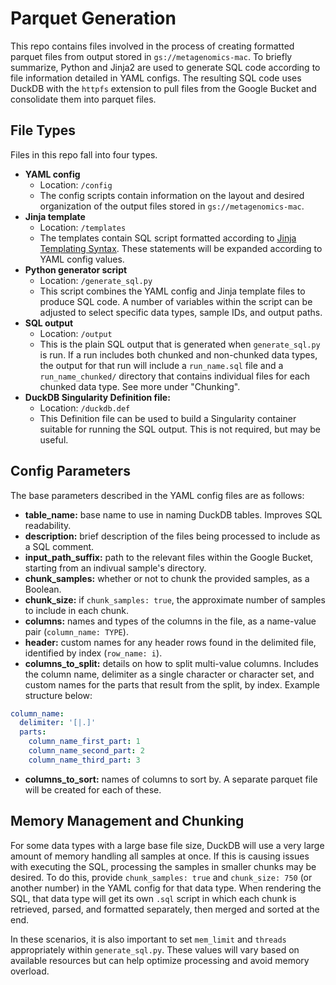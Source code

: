 # Parquet Generation

This repo contains files involved in the process of creating formatted parquet files from output stored in `gs://metagenomics-mac`. To briefly summarize, Python and Jinja2 are used to generate SQL code according to file information detailed in YAML configs. The resulting SQL code uses DuckDB with the `httpfs` extension to pull files from the Google Bucket and consolidate them into parquet files.

## File Types

Files in this repo fall into four types.

* **YAML config**
  * Location: `/config`
  * The config scripts contain information on the layout and desired organization of the output files stored in `gs://metagenomics-mac`.
* **Jinja template**
  * Location: `/templates`
  * The templates contain SQL script formatted according to [Jinja Templating Syntax](https://jinja.palletsprojects.com/en/stable/templates/). These statements will be expanded according to YAML config values.
* **Python generator script**
  * Location: `/generate_sql.py`
  * This script combines the YAML config and Jinja template files to produce SQL code. A number of variables within the script can be adjusted to select specific data types, sample IDs, and output paths.
* **SQL output**
  * Location: `/output`
  * This is the plain SQL output that is generated when `generate_sql.py` is run. If a run includes both chunked and non-chunked data types, the output for that run will include a `run_name.sql` file and a `run_name_chunked/` directory that contains individual files for each chunked data type. See more under "Chunking".
* **DuckDB Singularity Definition file:**
  * Location: `/duckdb.def`
  * This Definition file can be used to build a Singularity container suitable for running the SQL output. This is not required, but may be useful.

## Config Parameters

The base parameters described in the YAML config files are as follows:

* **table_name:** base name to use in naming DuckDB tables. Improves SQL readability.
* **description:** brief description of the files being processed to include as a SQL comment.
* **input_path_suffix:** path to the relevant files within the Google Bucket, starting from an indivual sample's directory.
* **chunk_samples:** whether or not to chunk the provided samples, as a Boolean.
* **chunk_size:** if `chunk_samples: true`, the approximate number of samples to include in each chunk.
* **columns:** names and types of the columns in the file, as a name-value pair (`column_name: TYPE`).
* **header:** custom names for any header rows found in the delimited file, identified by index (`row_name: i`).
* **columns_to_split:** details on how to split multi-value columns. Includes the column name, delimiter as a single character or character set, and custom names for the parts that result from the split, by index. Example structure below:
``` yaml
column_name:
  delimiter: '[|.]'
  parts:
    column_name_first_part: 1
    column_name_second_part: 2
    column_name_third_part: 3
```
* **columns_to_sort:** names of columns to sort by. A separate parquet file will be created for each of these.

## Memory Management and Chunking

For some data types with a large base file size, DuckDB will use a very large amount of memory handling all samples at once. If this is causing issues with executing the SQL, processing the samples in smaller chunks may be desired. To do this, provide `chunk_samples: true` and `chunk_size: 750` (or another number) in the YAML config for that data type. When rendering the SQL, that data type will get its own `.sql` script in which each chunk is retrieved, parsed, and formatted separately, then merged and sorted at the end.

In these scenarios, it is also important to set `mem_limit` and `threads` appropriately within `generate_sql.py`. These values will vary based on available resources but can help optimize processing and avoid memory overload.